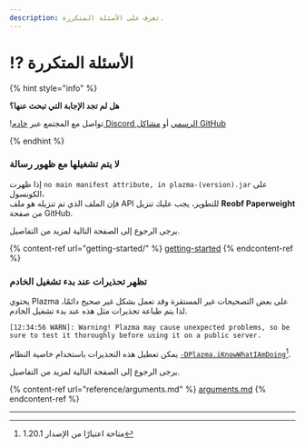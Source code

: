 ```yaml
---
description: تعرف على الأسئلة المتكررة.
---
```


# ⁉️ الأسئلة المتكررة

{% hint style="info" %}

**هل لم تجد الإجابة التي تبحث عنها؟**

!تواصل مع المجتمع عبر [خادم Discord الرسمي](https://discord.gg/MmfC52K8A8) أو [مشاكل GitHub](https://github.com/PlazmaMC/PlazmaBukkit/issues)

{% endhint %}

### لا يتم تشغيلها مع ظهور رسالة

إذا ظهرت `no main manifest attribute, in plazma-(version).jar` على الكونسول،\
فإن الملف الذي تم تنزيله هو ملف API للتطوير، يجب عليك تنزيل **Reobf Paperweight** من صفحة GitHub.

يرجى الرجوع إلى الصفحة التالية لمزيد من التفاصيل.

{% content-ref url="getting-started/" %}
[getting-started](getting-started#id-2)
{% endcontent-ref %}

### تظهر تحذيرات عند بدء تشغيل الخادم

يحتوي Plazma على بعض التصحيحات غير المستقرة وقد تعمل بشكل غير صحيح دائمًا، لذا يتم طباعة تحذيرات مثل هذه عند بدء تشغيل الخادم.

```log
[12:34:56 WARN]: Warning! Plazma may cause unexpected problems, so be sure to test it thoroughly before using it on a public server.
```

يمكن تعطيل هذه التحذيرات باستخدام خاصية النظام [`-DPlazma.iKnowWhatIAmDoing`](#user-content-fn-1)[^1].

يرجى الرجوع إلى الصفحة التالية لمزيد من التفاصيل.

{% content-ref url="reference/arguments.md" %}
[arguments.md](reference/arguments.md#plazma.iknowwhatiamdoing)
{% endcontent-ref %}

***

[^1]: متاحة اعتبارًا من الإصدار 1.20.1
